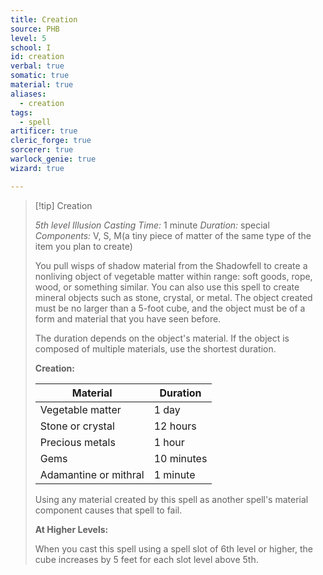 ```yaml
---
title: Creation
source: PHB
level: 5
school: I
id: creation
verbal: true
somatic: true
material: true
aliases:
  - creation
tags:
  - spell
artificer: true
cleric_forge: true
sorcerer: true
warlock_genie: true
wizard: true

---
```

>[!tip] Creation
>
> *5th level Illusion*
> *Casting Time:* 1 minute
> *Duration:* special
> *Components:* V, S, M(a tiny piece of matter of the same type of the item you plan to create)
>
>You pull wisps of shadow material from the Shadowfell to create a nonliving object of vegetable matter within range: soft goods, rope, wood, or something similar. You can also use this spell to create mineral objects such as stone, crystal, or metal. The object created must be no larger than a 5-foot cube, and the object must be of a form and material that you have seen before.
>
>The duration depends on the object's material. If the object is composed of multiple materials, use the shortest duration.
>
>**Creation:**
>
>| Material | Duration |
>|---|---|
>| Vegetable matter | 1 day |
>| Stone or crystal | 12 hours |
>| Precious metals | 1 hour |
>| Gems | 10 minutes |
>| Adamantine or mithral | 1 minute |
>
>Using any material created by this spell as another spell's material component causes that spell to fail.
>
>**At Higher Levels:**
>
>When you cast this spell using a spell slot of 6th level or higher, the cube increases by 5 feet for each slot level above 5th.
>

